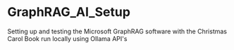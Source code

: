 # GraphRAG_AI_Setup
Setting up and testing the Microsoft GraphRAG software with the Christmas Carol Book run locally using Ollama API's
